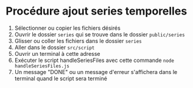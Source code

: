 # Procédure ajout series temporelles

1. Sélectionner ou copier les fichiers désirés
2. Ouvrir le dossier `series` qui se trouve dans le dossier `public/series`
3. Glisser ou coller les fichiers dans le dossier `series`
4. Aller dans le dossier `src/script`
5. Ouvrir un terminal à cette adresse
6. Exécuter le script handleSeriesFiles avec cette commande `node handleSeriesFiles.js`
7. Un message "DONE" ou un message d'erreur s'affichera dans le terminal quand le script sera terminé
